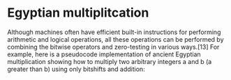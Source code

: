 # Egyptian multiplitcation
Although machines often have efficient built-in instructions for performing arithmetic and logical operations, all these operations can be performed by combining the bitwise operators and zero-testing in various ways.[13] For example, here is a pseudocode implementation of ancient Egyptian multiplication showing how to multiply two arbitrary integers a and b (a greater than b) using only bitshifts and addition:
